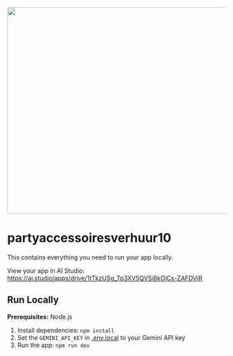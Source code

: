 <div align="center">
<img width="1200" height="475" alt="GHBanner" src="https://github.com/user-attachments/assets/0aa67016-6eaf-458a-adb2-6e31a0763ed6" />
</div>

# partyaccessoiresverhuur10

This contains everything you need to run your app locally.

View your app in AI Studio: https://ai.studio/apps/drive/1tTkzUSg_Tp3XV5QVSi8kOjCs-ZAFDVjR

## Run Locally

**Prerequisites:**  Node.js


1. Install dependencies:
   `npm install`
2. Set the `GEMINI_API_KEY` in [.env.local](.env.local) to your Gemini API key
3. Run the app:
   `npm run dev`

